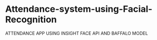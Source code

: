 # Attendance-system-using-Facial-Recognition
ATTENDANCE APP USING INSIGHT FACE API AND BAFFALO MODEL
